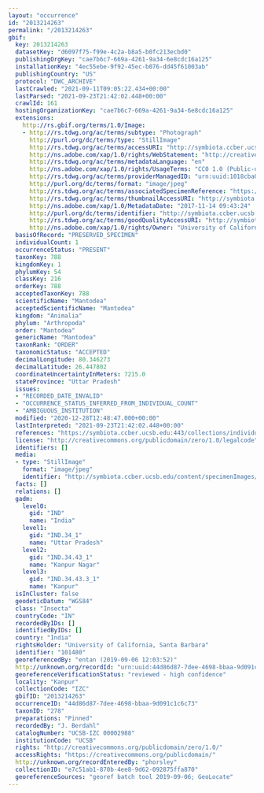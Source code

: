 ```yaml
---
layout: "occurrence"
id: "2013214263"
permalink: "/2013214263"
gbif:
  key: 2013214263
  datasetKey: "d6097f75-f99e-4c2a-b8a5-b0fc213ecbd0"
  publishingOrgKey: "cae7b6c7-669a-4261-9a34-6e8cdc16a125"
  installationKey: "4ec55ebe-9f92-45ec-b076-dd45f61003ab"
  publishingCountry: "US"
  protocol: "DWC_ARCHIVE"
  lastCrawled: "2021-09-11T09:05:22.434+00:00"
  lastParsed: "2021-09-23T21:42:02.448+00:00"
  crawlId: 161
  hostingOrganizationKey: "cae7b6c7-669a-4261-9a34-6e8cdc16a125"
  extensions:
    http://rs.gbif.org/terms/1.0/Image:
    - http://rs.tdwg.org/ac/terms/subtype: "Photograph"
      http://purl.org/dc/terms/type: "StillImage"
      http://rs.tdwg.org/ac/terms/accessURI: "http://symbiota.ccber.ucsb.edu/content/specimenImages/UCSB_IZC/UCSB-IZC00002/UCSB-IZC_00002988_lg.jpg"
      http://ns.adobe.com/xap/1.0/rights/WebStatement: "http://creativecommons.org/publicdomain/zero/1.0/"
      http://rs.tdwg.org/ac/terms/metadataLanguage: "en"
      http://ns.adobe.com/xap/1.0/rights/UsageTerms: "CC0 1.0 (Public-domain)"
      http://rs.tdwg.org/ac/terms/providerManagedID: "urn:uuid:1018cba0-808a-479a-822e-74bd61b716a4"
      http://purl.org/dc/terms/format: "image/jpeg"
      http://rs.tdwg.org/ac/terms/associatedSpecimenReference: "https://symbiota.ccber.ucsb.edu:443/collections/individual/index.php?occid=101480"
      http://rs.tdwg.org/ac/terms/thumbnailAccessURI: "http://symbiota.ccber.ucsb.edu/content/specimenImages/UCSB_IZC/UCSB-IZC00002/UCSB-IZC_00002988_tn.jpg"
      http://ns.adobe.com/xap/1.0/MetadataDate: "2017-11-14 09:43:24"
      http://purl.org/dc/terms/identifier: "http://symbiota.ccber.ucsb.edu/content/specimenImages/UCSB_IZC/UCSB-IZC00002/UCSB-IZC_00002988_lg.jpg"
      http://rs.tdwg.org/ac/terms/goodQualityAccessURI: "http://symbiota.ccber.ucsb.edu/content/specimenImages/UCSB_IZC/UCSB-IZC00002/UCSB-IZC_00002988.jpg"
      http://ns.adobe.com/xap/1.0/rights/Owner: "University of California, Santa Barbara"
  basisOfRecord: "PRESERVED_SPECIMEN"
  individualCount: 1
  occurrenceStatus: "PRESENT"
  taxonKey: 788
  kingdomKey: 1
  phylumKey: 54
  classKey: 216
  orderKey: 788
  acceptedTaxonKey: 788
  scientificName: "Mantodea"
  acceptedScientificName: "Mantodea"
  kingdom: "Animalia"
  phylum: "Arthropoda"
  order: "Mantodea"
  genericName: "Mantodea"
  taxonRank: "ORDER"
  taxonomicStatus: "ACCEPTED"
  decimalLongitude: 80.346273
  decimalLatitude: 26.447802
  coordinateUncertaintyInMeters: 7215.0
  stateProvince: "Uttar Pradesh"
  issues:
  - "RECORDED_DATE_INVALID"
  - "OCCURRENCE_STATUS_INFERRED_FROM_INDIVIDUAL_COUNT"
  - "AMBIGUOUS_INSTITUTION"
  modified: "2020-12-28T12:48:47.000+00:00"
  lastInterpreted: "2021-09-23T21:42:02.448+00:00"
  references: "https://symbiota.ccber.ucsb.edu:443/collections/individual/index.php?occid=101480"
  license: "http://creativecommons.org/publicdomain/zero/1.0/legalcode"
  identifiers: []
  media:
  - type: "StillImage"
    format: "image/jpeg"
    identifier: "http://symbiota.ccber.ucsb.edu/content/specimenImages/UCSB_IZC/UCSB-IZC00002/UCSB-IZC_00002988_lg.jpg"
  facts: []
  relations: []
  gadm:
    level0:
      gid: "IND"
      name: "India"
    level1:
      gid: "IND.34_1"
      name: "Uttar Pradesh"
    level2:
      gid: "IND.34.43_1"
      name: "Kanpur Nagar"
    level3:
      gid: "IND.34.43.3_1"
      name: "Kanpur"
  isInCluster: false
  geodeticDatum: "WGS84"
  class: "Insecta"
  countryCode: "IN"
  recordedByIDs: []
  identifiedByIDs: []
  country: "India"
  rightsHolder: "University of California, Santa Barbara"
  identifier: "101480"
  georeferencedBy: "entan (2019-09-06 12:03:52)"
  http://unknown.org/recordId: "urn:uuid:44d86d87-7dee-4698-bbaa-9d091c1c6c73"
  georeferenceVerificationStatus: "reviewed - high confidence"
  locality: "Kanpur"
  collectionCode: "IZC"
  gbifID: "2013214263"
  occurrenceID: "44d86d87-7dee-4698-bbaa-9d091c1c6c73"
  taxonID: "278"
  preparations: "Pinned"
  recordedBy: "J. Berdahl"
  catalogNumber: "UCSB-IZC 00002988"
  institutionCode: "UCSB"
  rights: "http://creativecommons.org/publicdomain/zero/1.0/"
  accessRights: "https://creativecommons.org/publicdomain/"
  http://unknown.org/recordEnteredBy: "phorsley"
  collectionID: "e7c51ab1-870b-4ee8-9d62-092875ffa870"
  georeferenceSources: "georef batch tool 2019-09-06; GeoLocate"
---
```


